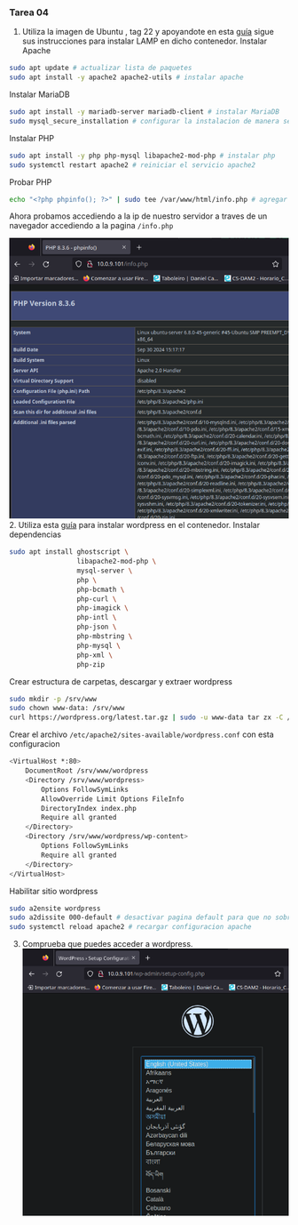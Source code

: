 ### Tarea 04
1. Utiliza la imagen de Ubuntu , tag 22 y apoyandote en esta [guía](https://www.itzgeek.com/how-tos/linux/ubuntu-how-tos/install-lamp-stack-apache-mariadb-php-on-ubuntu-22-04.html#Method_1_Install_LAMP_Stack_Manually_One_by_one) sigue sus instrucciones para instalar LAMP en dicho contenedor.
Instalar Apache
```sh
sudo apt update # actualizar lista de paquetes
sudo apt install -y apache2 apache2-utils # instalar apache
```
Instalar MariaDB
```sh
sudo apt install -y mariadb-server mariadb-client # instalar MariaDB
sudo mysql_secure_installation # configurar la instalacion de manera segura
```
Instalar PHP
```sh
sudo apt install -y php php-mysql libapache2-mod-php # instalar php
sudo systemctl restart apache2 # reiniciar el servicio apache2
```
Probar PHP
```sh
echo "<?php phpinfo(); ?>" | sudo tee /var/www/html/info.php # agregar fichero de prueba al directorio html default
```
Ahora probamos accediendo a la ip de nuestro servidor a traves de un navegador accediendo a la pagina `/info.php`

![](img/php.png)
2. Utiliza esta [guía](https://ubuntu.com/tutorials/install-and-configure-wordpress#1-overview) para instalar wordpress en el contenedor.
Instalar dependencias
```sh
sudo apt install ghostscript \
                 libapache2-mod-php \
                 mysql-server \
                 php \
                 php-bcmath \
                 php-curl \
                 php-imagick \
                 php-intl \
                 php-json \
                 php-mbstring \
                 php-mysql \
                 php-xml \
                 php-zip

```
Crear estructura de carpetas, descargar y extraer wordpress
```sh
sudo mkdir -p /srv/www
sudo chown www-data: /srv/www
curl https://wordpress.org/latest.tar.gz | sudo -u www-data tar zx -C /srv/www
```
Crear el archivo `/etc/apache2/sites-available/wordpress.conf` con esta configuracion
```sh
<VirtualHost *:80>
    DocumentRoot /srv/www/wordpress
    <Directory /srv/www/wordpress>
        Options FollowSymLinks
        AllowOverride Limit Options FileInfo
        DirectoryIndex index.php
        Require all granted
    </Directory>
    <Directory /srv/www/wordpress/wp-content>
        Options FollowSymLinks
        Require all granted
    </Directory>
</VirtualHost>
```
Habilitar sitio wordpress
```sh
sudo a2ensite wordpress
sudo a2dissite 000-default # desactivar pagina default para que no sobreeescriba el postgres
sudo systemctl reload apache2 # recargar configuracion apache
```
3. Comprueba que puedes acceder a wordpress. 
![](img/wordpress.png)
